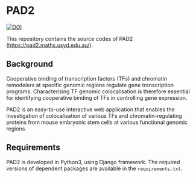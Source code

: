 # PAD2 

[![DOI](https://zenodo.org/badge/585349171.svg)](https://zenodo.org/badge/latestdoi/585349171)


This repository contains the source codes of PAD2 (https://pad2.maths.usyd.edu.au/).

## Background

Cooperative binding of transcription factors (TFs) and chromatin remodelers at specific genomic regions regulate gene transcription programs. Characterising TF genomic colocalisation is therefore essential for identifying cooperative binding of TFs in controlling gene expression. 

PAD2 is an easy-to-use interactive web application that enables the investigation of colocalisation of various TFs and chromatin-regulating proteins from mouse embryonic stem cells at various functional genomic regions.


## Requirements

PAD2 is developed in Python3, using Django framework. The required versions of dependent packages are available in the `requirements.txt`.





